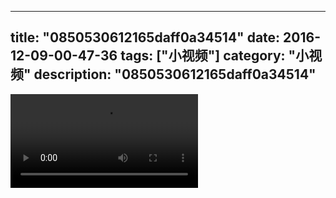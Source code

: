 
---
title: "0850530612165daff0a34514"
date: 2016-12-09-00-47-36
tags: ["小视频"]
category: "小视频"
description: "0850530612165daff0a34514"
---
<video src="http://ohtsqip0g.bkt.clouddn.com/0850530612165daff0a34514.mp4" controls="controls"></video>
